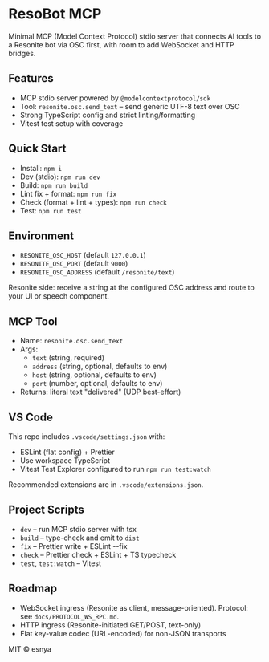 # ResoBot MCP

Minimal MCP (Model Context Protocol) stdio server that connects AI tools to a Resonite bot via OSC first, with room to add WebSocket and HTTP bridges.

## Features

- MCP stdio server powered by `@modelcontextprotocol/sdk`
- Tool: `resonite.osc.send_text` – send generic UTF-8 text over OSC
- Strong TypeScript config and strict linting/formatting
- Vitest test setup with coverage

## Quick Start

- Install: `npm i`
- Dev (stdio): `npm run dev`
- Build: `npm run build`
- Lint fix + format: `npm run fix`
- Check (format + lint + types): `npm run check`
- Test: `npm run test`

## Environment

- `RESONITE_OSC_HOST` (default `127.0.0.1`)
- `RESONITE_OSC_PORT` (default `9000`)
- `RESONITE_OSC_ADDRESS` (default `/resonite/text`)

Resonite side: receive a string at the configured OSC address and route to your UI or speech component.

## MCP Tool

- Name: `resonite.osc.send_text`
- Args:
  - `text` (string, required)
  - `address` (string, optional, defaults to env)
  - `host` (string, optional, defaults to env)
  - `port` (number, optional, defaults to env)
- Returns: literal text "delivered" (UDP best-effort)

## VS Code

This repo includes `.vscode/settings.json` with:

- ESLint (flat config) + Prettier
- Use workspace TypeScript
- Vitest Test Explorer configured to run `npm run test:watch`

Recommended extensions are in `.vscode/extensions.json`.

## Project Scripts

- `dev` – run MCP stdio server with tsx
- `build` – type-check and emit to `dist`
- `fix` – Prettier write + ESLint --fix
- `check` – Prettier check + ESLint + TS typecheck
- `test`, `test:watch` – Vitest

## Roadmap

- WebSocket ingress (Resonite as client, message-oriented). Protocol: see `docs/PROTOCOL_WS_RPC.md`.
- HTTP ingress (Resonite-initiated GET/POST, text-only)
- Flat key-value codec (URL-encoded) for non-JSON transports

MIT © esnya
